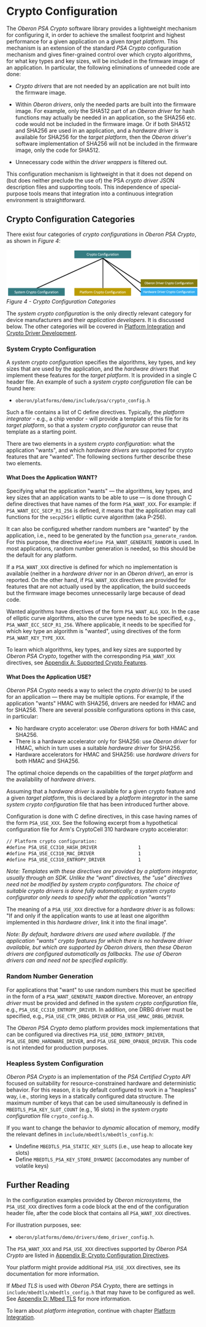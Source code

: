 # Crypto Configuration

The _Oberon PSA Crypto_ software library provides a lightweight mechanism for
configuring it, in order to achieve the smallest footprint and highest
performance for a given application on a given _target platform_. This mechanism
is an extension of the standard _PSA Crypto_ configuration mechanism and gives
finer-grained control over which crypto algorithms, for what key types and key
sizes, will be included in the firmware image of an application. In particular,
the following eliminations of unneeded code are done:

- _Crypto drivers_ that are not needed by an application are not built into the
firmware image.

- Within _Oberon drivers_, only the needed parts are built into the firmware
image. For example, only the SHA512 part of an _Oberon driver_ for hash functions
may actually be needed in an application, so the SHA256 etc. code would not be
included in the firmware image. Or if both SHA512 and SHA256 are used in an
application, and a _hardware driver_ is available for SHA256 for the _target
platform_, then the _Oberon driver's_ software implementation of SHA256 will not
be included in the firmware image, only the code for SHA512.

- Unnecessary code within the _driver wrappers_ is filtered out.

This configuration mechanism is lightweight in that it does not depend on (but
does neither preclude the use of) the PSA _crypto driver_ JSON description files
and supporting tools. This independence of special-purpose tools means that
integration into a continuous integration environment is straightforward.

## Crypto Configuration Categories

There exist four categories of _crypto configurations_ in _Oberon PSA Crypto_, as
shown in _Figure 4_:

![Figure 4 - Crypto Configuration Categories](images/figure_4.png "Figure 4 - Crypto Configuration Categories")
_Figure 4 - Crypto Configuration Categories_

The _system crypto configuration_ is the only directly relevant category for
device manufacturers and their _application developers_. It is discussed below.
The other categories will be covered in
[Platform Integration](Platform_Integration.md)
and
[Crypto Driver Development](Crypto_Driver_Development.md).

### System Crypto Configuration

A _system crypto configuration_ specifies the algorithms, key types, and key
sizes that are used by the application, and the _hardware drivers_ that implement
these features for the _target platform_. It is provided in a single C header
file. An example of such a _system crypto configuration_ file can be found here:

- `oberon/platforms/demo/include/psa/crypto_config.h`

Such a file contains a list of C define directives. Typically, the _platform
integrator_ - e.g., a chip vendor - will provide a template of this file for its
_target platform_, so that a _system crypto configurator_ can reuse that template
as a starting point.

There are two elements in a _system crypto configuration_: what the application
"wants", and which _hardware drivers_ are supported for crypto features that
are "wanted". The following sections further describe these two elements.

#### What Does the Application WANT?

Specifying what the application "wants" — the algorithms, key types, and key
sizes that an application wants to be able to use — is done through C define
directives that have names of the form `PSA_WANT_XXX`. For example: if
`PSA_WANT_ECC_SECP_R1_256` is defined, it means that the application may call
functions for the `secp256r1` elliptic curve algorithm (aka P-256).

It can also be configured whether random numbers are "wanted" by the application,
i.e., need to be generated by the function `psa_generate_random`. For this
purpose, the directive `#define PSA_WANT_GENERATE_RANDOM` is used. In most
applications, random number generation is needed, so this should be the default
for any platform.

If a `PSA_WANT_XXX` directive is defined for which no implementation is available
(neither in a _hardware driver_ nor in an _Oberon driver_), an error is reported.
On the other hand, if `PSA_WANT_XXX` directives are provided for features that
are not actually used by the application, the build succeeds but the firmware
image becomes unnecessarily large because of dead code.

Wanted algorithms have directives of the form `PSA_WANT_ALG_XXX`. In the case of
elliptic curve algorithms, also the curve type needs to be specified, e.g.,
`PSA_WANT_ECC_SECP_R1_256`. Where applicable, it needs to be specified for which
key type an algorithm is "wanted", using directives of the form
`PSA_WANT_KEY_TYPE_XXX`.

To learn which algorithms, key types, and key sizes are supported by _Oberon PSA
Crypto_, together with the corresponding `PSA_WANT_XXX` directives, see
[Appendix A: Supported Crypto Features](Appendix_A_Supported_Crypto_Features.md).

#### What Does the Application USE?

_Oberon PSA Crypto_ needs a way to select the _crypto driver(s)_ to be used for
an application — there may be multiple options. For example, if the application
"wants" HMAC with SHA256, drivers are needed for HMAC and for SHA256. There are
several possible configurations options in this case, in particular:

- No hardware crypto accelerator: use _Oberon drivers_ for both HMAC and SHA256.
- There is a hardware accelerator only for SHA256: use _Oberon driver_ for HMAC,
which in turn uses a suitable _hardware driver_ for SHA256.
- Hardware accelerators for HMAC and SHA256: use _hardware drivers_ for both HMAC
and SHA256.

The optimal choice depends on the capabilities of the _target platform_ and the
availability of _hardware drivers_.

Assuming that a _hardware driver_ is available for a given crypto feature and a
given _target platform_, this is declared by a _platform integrator_ in the same
_system crypto configuration_ file that has been introduced further above.

Configuration is done with C define directives, in this case having names of the
form `PSA_USE_XXX`. See the following excerpt from a hypothetical configuration
file for Arm's CryptoCell 310 hardware crypto accelerator:

    // Platform crypto configuration:
    #define PSA_USE_CC310_HASH_DRIVER               1
    #define PSA_USE_CC310_MAC_DRIVER                1
    #define PSA_USE_CC310_ENTROPY_DRIVER            1

*Note: Templates with these directives are provided by a _platform integrator_,
usually through an SDK. Unlike the "want" directives, the "use" directives need
_not_ be modified by _system crypto configurators_. The choice of suitable
_crypto drivers_ is done _fully automatically_; a _system crypto configurator_
only needs to specify what the application "wants"!*

The meaning of a `PSA_USE_XXX` directive for a _hardware driver_ is as follows:
"If and only if the application wants to use at least one algorithm implemented
in this _hardware driver_, link it into the final image".

*Note: By default, _hardware drivers_ are used where available. If the
application "wants" crypto features for which there is no _hardware driver_
available, but which are supported by _Oberon drivers_, then these _Oberon
drivers_ are configured automatically as fallbacks. The use of _Oberon drivers_
can and need not be specified explicitly.*

### Random Number Generation

For applications that "want" to use random numbers this must be specified in the
form of a `PSA_WANT_GENERATE_RANDOM` directive. Moreover, an _entropy driver_
must be provided and defined in the _system crypto configuration_ file, e.g.,
`PSA_USE_CC310_ENTROPY_DRIVER`. In addition, one DRBG driver must be specified,
e.g., `PSA_USE_CTR_DRBG_DRIVER` or `PSA_USE_HMAC_DRBG_DRIVER`.

The _Oberon PSA Crypto_ demo platform provides mock implementations that can be
configured via directives `PSA_USE_DEMO_ENTROPY_DRIVER`,
`PSA_USE_DEMO_HARDWARE_DRIVER`, and `PSA_USE_DEMO_OPAQUE_DRIVER`. This code is
not intended for production purposes.

### Heapless System Configuration

_Oberon PSA Crypto_ is an implementation of the _PSA Certified Crypto API_
focused on suitability for resource-constrained hardware and deterministic
behavior. For this reason, it is by default configured to work in a "heapless"
way, i.e., storing keys in a statically configured data structure. The maximum
number of keys that can be used simultaneously is defined in
`MBEDTLS_PSA_KEY_SLOT_COUNT` (e.g., 16 slots) in the
_system crypto configuration_ file `crypto_config.h`.

If you want to change the behavior to _dynamic_ allocation of memory, modify the
relevant defines in `include/mbedtls/mbedtls_config.h`:

- Undefine `MBEDTLS_PSA_STATIC_KEY_SLOTS` (i.e., use heap to allocate key slots)
- Define `MBEDTLS_PSA_KEY_STORE_DYNAMIC` (accomodates any number of volatile keys)

## Further Reading

In the configuration examples provided by _Oberon microsystems_, the
`PSA_USE_XXX` directives form a code block at the end of the configuration header
file, after the code block that contains all `PSA_WANT_XXX` directives.

For illustration purposes, see:

- `oberon/platforms/demo/drivers/demo_driver_config.h`.

The `PSA_WANT_XXX` and `PSA_USE_XXX` directives supported by _Oberon PSA Crypto_
are listed in
[Appendix B: Crypto Configuration Directives](Appendix_B_Crypto_Configuration_Directives.md).

Your platform might provide additional `PSA_USE_XXX` directives, see its
documentation for more information.

If _Mbed TLS_ is used with _Oberon PSA Crypto_, there are settings in
`include/mbedtls/mbedtls_config.h` that may have to be configured as well. See
[Appendix D: Mbed TLS](Appendix_D_Mbed_TLS.md)
for more information.

To learn about _platform integration_, continue with chapter
[Platform Integration](Platform_Integration.md).
